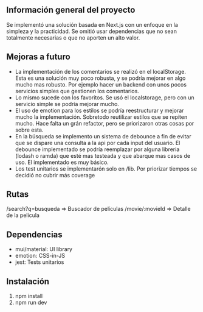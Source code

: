 ## Información general del proyecto
Se implementó una solución basada en Next.js con un enfoque en la simpleza y la practicidad. Se omitió usar dependencias que no sean totalmente necesarias o que no aporten un alto valor.

## Mejoras a futuro
- La implementación de los comentarios se realizó en el localStorage. Esta es una solución muy poco robusta, y se podría mejorar en algo mucho mas robusto. Por ejemplo hacer un backend con unos pocos servicios simples que gestionen los comentarios.
- Lo mismo sucede con los favoritos. Se usó el localstorage, pero con un servicio simple se podría mejorar mucho.
- El uso de emotion para los estilos se podría reestructurar y mejorar mucho la implementación. Sobretodo reutilizar estilos que se repiten mucho. Hace falta un grán refactor, pero se priorizaron otras cosas por sobre esta.
- En la búsqueda se implemento un sistema de debounce a fin de evitar que se dispare una consulta a la api por cada input del usuario. El debounce implementado se podría reemplazar por alguna libreria (lodash o ramda) que esté mas testeada y que abarque mas casos de uso. El implementado es muy básico.
- Los test unitarios se implementarón solo en /lib. Por priorizar tiempos se decidió no cubrir más coverage

## Rutas
/search?q=busqueda => Buscador de películas
/movie/:movieId => Detalle de la pelicula

## Dependencias
- mui/material: UI library
- emotion: CSS-in-JS 
- jest: Tests unitarios

## Instalación
1. npm install
2. npm run dev